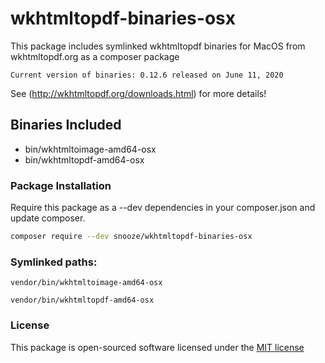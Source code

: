 # wkhtmltopdf-binaries-osx
This package includes symlinked wkhtmltopdf binaries for MacOS from wkhtmltopdf.org as a composer package

``Current version of binaries: 0.12.6 released on June 11, 2020``

See (http://wkhtmltopdf.org/downloads.html) for more details!

## Binaries Included
- bin/wkhtmltoimage-amd64-osx
- bin/wkhtmltopdf-amd64-osx

### Package Installation

Require this package as a --dev dependencies in your composer.json and update composer.

```bash
composer require --dev snooze/wkhtmltopdf-binaries-osx
```

### Symlinked paths:

```
vendor/bin/wkhtmltoimage-amd64-osx

vendor/bin/wkhtmltopdf-amd64-osx
```

### License

This package is open-sourced software licensed under the [MIT license](http://opensource.org/licenses/MIT)
